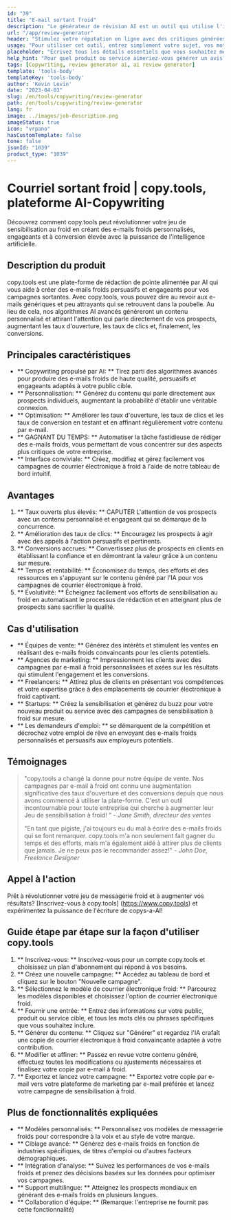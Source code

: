 ```yaml
---
id: "39"
title: "E-mail sortant froid"
description: "Le générateur de révision AI est un outil qui utilise l'intelligence artificielle pour créer des critiques authentiques et persuasives pour les produits ou les services.  Économisez du temps et des efforts en générant des avis réalistes, cohérents et engageants en fonction d'un sujet ou de mots clés donnés pour améliorer votre présence et votre crédibilité en ligne."
url: "/app/review-generator"
header: "Stimulez votre réputation en ligne avec des critiques générées par l'IA."
usage: "Pour utiliser cet outil, entrez simplement votre sujet, vos mots clés souhaités et vos fonctionnalités clés du produit ou du service.  Le générateur d'examen de l'IA créera ensuite une revue bien structurée, unique et persuasive basée sur votre contribution."
placeholder: "Écrivez tous les détails essentiels que vous souhaitez mettre en évidence dans la revue, par exemple: \ n \ n Points de clé: \ n \ n1.  Excellent service client \ n2.  Produit de haute qualité \ n3.  Expédition rapide \ n \ n Mots-clés: service client, qualité du produit, expédition \ n \ n"
help_hint: "Pour quel produit ou service aimeriez-vous générer un avis?  Entrez certains mots clés liés au sujet et nous créerons une revue convaincante en fonction de votre entrée.  Il est recommandé d'énumérer les points clés que vous souhaitez mettre en évidence dans la revue."
tags: [Copywriting, review generator ai, ai review generator]
template: 'tools-body'
templateKey: 'tools-body'
author: 'Kevin Levin'
date: "2023-04-03"
slug: /en/tools/copywriting/review-generator
path: /en/tools/copywriting/review-generator
lang: fr
image: ../images/job-description.png
imageStatus: true
icon: "vrpano"
hasCustomTemplate: false
tone: false
jsonId: "1039"
product_type: "1039"
---
```

# Courriel sortant froid |  copy.tools, plateforme AI-Copywriting

Découvrez comment copy.tools peut révolutionner votre jeu de sensibilisation au froid en créant des e-mails froids personnalisés, engageants et à conversion élevée avec la puissance de l'intelligence artificielle.

## Description du produit

copy.tools est une plate-forme de rédaction de pointe alimentée par AI qui vous aide à créer des e-mails froids persuasifs et engageants pour vos campagnes sortantes.  Avec copy.tools, vous pouvez dire au revoir aux e-mails génériques et peu attrayants qui se retrouvent dans la poubelle.  Au lieu de cela, nos algorithmes AI avancés généreront un contenu personnalisé et attirant l'attention qui parle directement de vos prospects, augmentant les taux d'ouverture, les taux de clics et, finalement, les conversions.

## Principales caractéristiques

- ** Copywriting propulsé par AI: ** Tirez parti des algorithmes avancés pour produire des e-mails froids de haute qualité, persuasifs et engageants adaptés à votre public cible.
 - ** Personnalisation: ** Générez du contenu qui parle directement aux prospects individuels, augmentant la probabilité d'établir une véritable connexion.
 - ** Optimisation: ** Améliorer les taux d'ouverture, les taux de clics et les taux de conversion en testant et en affinant régulièrement votre contenu par e-mail.
 - ** GAGNANT DU TEMPS: ** Automatiser la tâche fastidieuse de rédiger des e-mails froids, vous permettant de vous concentrer sur des aspects plus critiques de votre entreprise.
 - ** Interface conviviale: ** Créez, modifiez et gérez facilement vos campagnes de courrier électronique à froid à l'aide de notre tableau de bord intuitif.

## Avantages

1. ** Taux ouverts plus élevés: ** CAPUTER L'attention de vos prospects avec un contenu personnalisé et engageant qui se démarque de la concurrence.
 2. ** Amélioration des taux de clics: ** Encouragez les prospects à agir avec des appels à l'action persuasifs et pertinents.
 3. ** Conversions accrues: ** Convertissez plus de prospects en clients en établissant la confiance et en démontrant la valeur grâce à un contenu sur mesure.
 4. ** Temps et rentabilité: ** Économisez du temps, des efforts et des ressources en s'appuyant sur le contenu généré par l'IA pour vos campagnes de courrier électronique à froid.
 5. ** Évolutivité: ** Écheignez facilement vos efforts de sensibilisation au froid en automatisant le processus de rédaction et en atteignant plus de prospects sans sacrifier la qualité.

## Cas d'utilisation

- ** Équipes de vente: ** Générez des intérêts et stimulent les ventes en réalisant des e-mails froids convaincants pour les clients potentiels.
 - ** Agences de marketing: ** Impressionnent les clients avec des campagnes par e-mail à froid personnalisées et axées sur les résultats qui stimulent l'engagement et les conversions.
 - ** Freelancers: ** Attirez plus de clients en présentant vos compétences et votre expertise grâce à des emplacements de courrier électronique à froid captivant.
 - ** Startups: ** Créez la sensibilisation et générez du buzz pour votre nouveau produit ou service avec des campagnes de sensibilisation à froid sur mesure.
 - ** Les demandeurs d'emploi: ** se démarquent de la compétition et décrochez votre emploi de rêve en envoyant des e-mails froids personnalisés et persuasifs aux employeurs potentiels.

## Témoignages

> "copy.tools a changé la donne pour notre équipe de vente. Nos campagnes par e-mail à froid ont connu une augmentation significative des taux d'ouverture et des conversions depuis que nous avons commencé à utiliser la plate-forme. C'est un outil incontournable pour toute entreprise qui cherche à augmenter leur  Jeu de sensibilisation à froid! "  - _Jane Smith, directeur des ventes_
 >
 > "En tant que pigiste, j'ai toujours eu du mal à écrire des e-mails froids qui se font remarquer. copy.tools m'a non seulement fait gagner du temps et des efforts, mais m'a également aidé à attirer plus de clients que jamais. Je ne peux pas le recommander assez!"  - _John Doe, Freelance Designer_

## Appel à l'action

Prêt à révolutionner votre jeu de messagerie froid et à augmenter vos résultats?  [Inscrivez-vous à copy.tools] (https://www.copy.tools) et expérimentez la puissance de l'écriture de copys-a-AI!

## Guide étape par étape sur la façon d'utiliser copy.tools

1. ** Inscrivez-vous: ** Inscrivez-vous pour un compte copy.tools et choisissez un plan d'abonnement qui répond à vos besoins.
 2. ** Créez une nouvelle campagne: ** Accédez au tableau de bord et cliquez sur le bouton "Nouvelle campagne".
 3. ** Sélectionnez le modèle de courrier électronique froid: ** Parcourez les modèles disponibles et choisissez l'option de courrier électronique froid.
 4. ** Fournir une entrée: ** Entrez des informations sur votre public, produit ou service cible, et tous les mots clés ou phrases spécifiques que vous souhaitez inclure.
 5. ** Générer du contenu: ** Cliquez sur "Générer" et regardez l'IA crafaît une copie de courrier électronique à froid convaincante adaptée à votre contribution.
 6. ** Modifier et affiner: ** Passez en revue votre contenu généré, effectuez toutes les modifications ou ajustements nécessaires et finalisez votre copie par e-mail à froid.
 7. ** Exportez et lancez votre campagne: ** Exportez votre copie par e-mail vers votre plateforme de marketing par e-mail préférée et lancez votre campagne de sensibilisation à froid.

## Plus de fonctionnalités expliquées

- ** Modèles personnalisés: ** Personnalisez vos modèles de messagerie froids pour correspondre à la voix et au style de votre marque.
 - ** Ciblage avancé: ** Générez des e-mails froids en fonction de industries spécifiques, de titres d'emploi ou d'autres facteurs démographiques.
 - ** Intégration d'analyse: ** Suivez les performances de vos e-mails froids et prenez des décisions basées sur les données pour optimiser vos campagnes.
 - ** Support multilingue: ** Atteignez les prospects mondiaux en générant des e-mails froids en plusieurs langues.
 - ** Collaboration d'équipe: ** (Remarque: l'entreprise ne fournit pas cette fonctionnalité)

